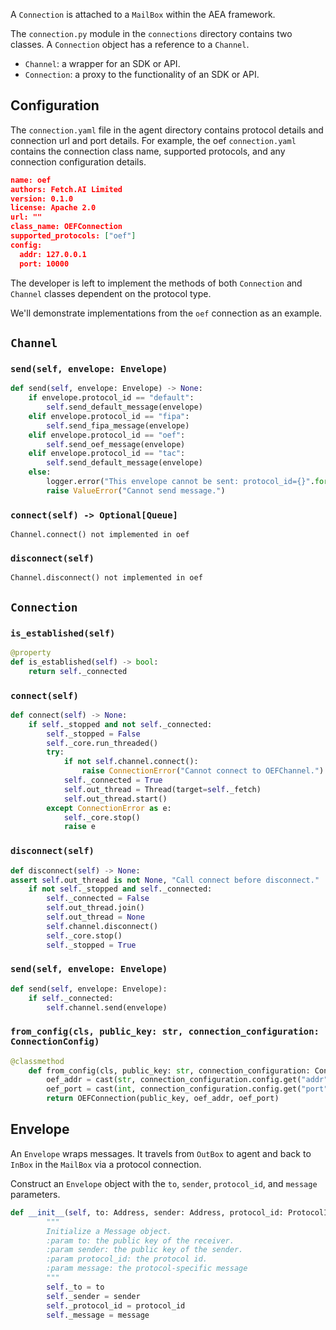 A `Connection` is attached to a `MailBox` within the AEA framework.

The `connection.py` module in the `connections` directory contains two classes. A `Connection` object has a reference to a `Channel`. 

* `Channel`: a wrapper for an SDK or API.
* `Connection`: a proxy to the functionality of an SDK or API.


## Configuration

The `connection.yaml` file in the agent directory contains protocol details and connection url and port details. For example, the oef `connection.yaml` contains the connection class name, supported protocols, and any connection configuration details.

``` json
name: oef
authors: Fetch.AI Limited
version: 0.1.0
license: Apache 2.0
url: ""
class_name: OEFConnection
supported_protocols: ["oef"]
config:
  addr: 127.0.0.1
  port: 10000

```


The developer is left to implement the methods of both `Connection` and `Channel` classes dependent on the protocol type. 

We'll demonstrate implementations from the `oef` connection as an example.


## `Channel`


### `send(self, envelope: Envelope) `
``` python
def send(self, envelope: Envelope) -> None:
    if envelope.protocol_id == "default":
      	self.send_default_message(envelope)
   	elif envelope.protocol_id == "fipa":
       	self.send_fipa_message(envelope)
   	elif envelope.protocol_id == "oef":
       	self.send_oef_message(envelope)
   	elif envelope.protocol_id == "tac":
      	self.send_default_message(envelope)
   	else:
    	logger.error("This envelope cannot be sent: protocol_id={}".format(envelope.protocol_id))
        raise ValueError("Cannot send message.")
```
### `connect(self) -> Optional[Queue]`

`Channel.connect() not implemented in oef`

### `disconnect(self)`
`Channel.disconnect() not implemented in oef`


## `Connection`
### `is_established(self)`
``` python
@property
def is_established(self) -> bool:
    return self._connected
```

### `connect(self)`
``` python
def connect(self) -> None:
 	if self._stopped and not self._connected:
    	self._stopped = False
        self._core.run_threaded()
        try:
        	if not self.channel.connect():
            	raise ConnectionError("Cannot connect to OEFChannel.")
            self._connected = True
            self.out_thread = Thread(target=self._fetch)
            self.out_thread.start()
      	except ConnectionError as e:
            self._core.stop()
            raise e
```

### `disconnect(self)`
``` python
def disconnect(self) -> None:
assert self.out_thread is not None, "Call connect before disconnect."
    if not self._stopped and self._connected:
       	self._connected = False
        self.out_thread.join()
        self.out_thread = None
        self.channel.disconnect()
        self._core.stop()
        self._stopped = True
```

### `send(self, envelope: Envelope)`
``` python
def send(self, envelope: Envelope):
    if self._connected:
    	self.channel.send(envelope)
```

### `from_config(cls, public_key: str, connection_configuration: ConnectionConfig)`
``` python
@classmethod
   	def from_config(cls, public_key: str, connection_configuration: ConnectionConfig) -> 'Connection':
        oef_addr = cast(str, connection_configuration.config.get("addr"))
        oef_port = cast(int, connection_configuration.config.get("port"))
        return OEFConnection(public_key, oef_addr, oef_port)
```




## Envelope

An `Envelope` wraps messages. It travels from `OutBox` to agent and back to `InBox` in the `MailBox` via a protocol connection.

Construct an `Envelope` object with the `to`, `sender`, `protocol_id`, and `message` parameters.

``` python
def __init__(self, to: Address, sender: Address, protocol_id: ProtocolId, message: bytes):
        """
        Initialize a Message object.
        :param to: the public key of the receiver.
        :param sender: the public key of the sender.
        :param protocol_id: the protocol id.
        :param message: the protocol-specific message
        """
        self._to = to
        self._sender = sender
        self._protocol_id = protocol_id
        self._message = message
```


<br />



